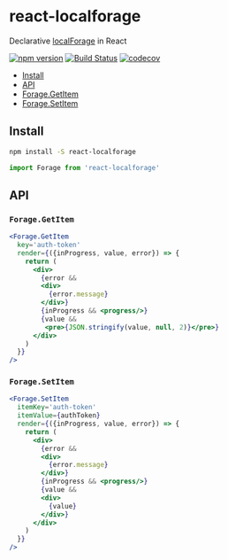 

# react-localforage
Declarative [localForage](https://github.com/localForage/localForage) in React

[![npm version](https://badge.fury.io/js/react-localforage.svg)](https://badge.fury.io/js/react-localforage)
[![Build Status](https://travis-ci.org/tkh44/react-localforage.svg?branch=master)](https://travis-ci.org/tkh44/react-localforage)
[![codecov](https://codecov.io/gh/tkh44/react-localforage/branch/master/graph/badge.svg)](https://codecov.io/gh/tkh44/react-localforage)

-   [Install](#install)
-   [API](#api)
  -   [Forage.GetItem](#foragegetitem)
  -   [Forage.SetItem](#foragesetitem)

## Install

```bash
npm install -S react-localforage
```

```javascript
import Forage from 'react-localforage'
```

## API

### `Forage.GetItem`

```jsx
<Forage.GetItem
  key='auth-token'
  render={({inProgress, value, error}) => {
    return (
      <div>
        {error &&
        <div>
          {error.message}
        </div>}
        {inProgress && <progress/>}
        {value &&
         <pre>{JSON.stringify(value, null, 2)}</pre>}
      </div>
    )
  }}
/>
```

### `Forage.SetItem`

```jsx
<Forage.SetItem
  itemKey='auth-token'
  itemValue={authToken}
  render={({inProgress, value, error}) => {
    return (
      <div>
        {error &&
        <div>
          {error.message}
        </div>}
        {inProgress && <progress/>}
        {value &&
        <div>
          {value}
        </div>}
      </div>
    )
  }}
/>
```

